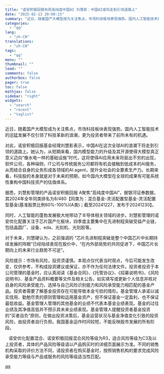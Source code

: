 ```yaml
---
title: "诺安积极回报布局高纯度中国AI 刘慧影：中国AI或将走到引领道路上"
date: "2025-02-13 20:00:15"
summary: "近日，随着国产大模型成为关注焦点，市场科技板块表现强势。国内人工智能技术的迅猛发展不仅引领了科技革新..."
categories:
  - "qq"
lang:
  - "zh-CN"
translations:
  - "zh-CN"
tags:
  - "qq"
menu: ""
thumbnail: ""
lead: ""
comments: false
authorbox: false
pager: true
toc: false
mathjax: false
sidebar: "right"
widgets:
  - "search"
  - "recent"
  - "taglist"
---
```


近日，随着国产大模型成为关注焦点，市场科技板块表现强势。国内人工智能技术的迅猛发展不仅引领了科技革新的浪潮，更为投资者带来了前所未有的机遇。

对此，诺安积极回报基金经理刘慧影表示，中国AI在这次全球AI的浪潮下将走到引领的道路上。她认为，从短期来看，国内模型能力的升级及其开源使得大模型真正意义迈向“像水电一样的基础设施”时代，这将使得AI应用未来将层出不穷的出现，软件公司，各种端侧，IT公司与传统服务公司都将有机会接触到低成本的AI服务，从而结合自身的业务形成各领域的AI agent，提升全社会的全要素生产力。长期来看，科技股的本身就是对于未来的预期，如今国内大模型在全球的成果有可能系统性重构中国科技资产的估值体系。

据悉，刘慧影管理的产品诺安积极回报 A聚焦“高纯度中国AI”，据银河证券数据，其2024年全年同类排名为8/480【同类为：混合基金-灵活配置型基金-灵活配置型基金(基准股票比例60%-100%)(A类)；截至20241227，发布于20241230】。

同时，人工智能的蓬勃发展极大地带动了半导体相关领域的进步。刘慧影管理的诺安优化配置关注于芯片国产化板块，四季度主要集中在先进制程突破受益产业链，包括晶圆厂、设备、eda、光刻机、光刻胶等。

对于未来，刘慧硬认为，之前强调的 “芯片先进制程突破是整个中国芯片中长期持续发展的阵眼”已经陆续表现在股价中，“在内外部局势的共同促进下，中国芯片长期向上的未来行业趋势不可逆”。

风险提示：市场有风险，投资须谨慎。本观点仅代表当时观点，今后可能发生改变，仅供参考，不构成投资建议或保证，亦不作为任何法律文件。投资者投资于本公司管理的基金时，应认真阅读《基金合同》、《托管协议》、《招募说明书》、《风险说明书》、基金产品资料概要等文件及相关公告，如实填写或更新个人信息并核对自身的风险承受能力，选择与自己风险识别能力和风险承受能力相匹配的基金产品。投资者需要了解基金投资存在可能导致本金亏损的情形。基金管理人承诺以诚实信用、勤勉尽责的原则管理和运用基金资产，但不保证基金一定盈利，也不保证最低收益。基金管理人管理的其他基金的业绩不代表本基金业绩表现。基金的过往业绩及其净值高低并不预示其未来业绩表现。基金管理人提醒投资者基金投资的“买者自负”原则，在做出投资决策后，基金运营状况与基金净值变化引致的投资风险，由投资者自行负担。我国基金运作时间较短，不能反映股市发展的所有阶段。

    诺安优化配置混合、诺安积极回报混合风险等级为R3，适合风险等级为C3及以上投资者，具体的产品风险等级请以产品购买时的详细页面展示为准。不同的销售机构采取的评价方法不同，请投资者在购买基金时，按照销售机构的要求完成风险承受能力等级与产品或服务的风险等级适当性匹配。

[qq](https://new.qq.com/rain/a/20250213A085TX00)
